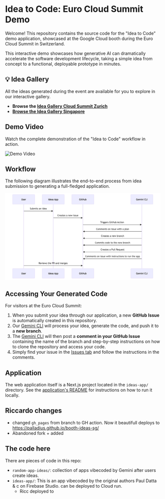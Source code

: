 # Idea to Code: Euro Cloud Summit Demo

Welcome! This repository contains the source code for the "Idea to Code" demo application, showcased at the
Google Cloud booth during the Euro Cloud Summit in Switzerland.

This interactive demo showcases how generative AI can dramatically accelerate the software development lifecycle,
taking a simple idea from concept to a functional, deployable prototype in minutes.

## 💡 Idea Gallery

All the ideas generated during the event are available for you to explore in our interactive gallery.

* **Browse the [Idea Gallery Cloud Summit Zurich](https://palladius.github.io/booth-ideas-sg/)**
* **[Browse the Idea Gallery Singapore](https://pauldatta.github.io/booth-ideas-sg/)**

## Demo Video

Watch the complete demonstration of the "Idea to Code" workflow in action.

![Demo Video](docs/media/demo.gif)

## Workflow

The following diagram illustrates the end-to-end process from idea submission to generating a full-fledged application.

![Idea to Code Workflow](docs/media/idea-to-code-workflow.png)

## Accessing Your Generated Code

For visitors at the Euro Cloud Summit:

1.  When you submit your idea through our application, a new **GitHub Issue** is automatically created in this repository.
2.  Our [Gemini CLI](https://github.com/google-github-actions/run-gemini-cli) will process your idea, generate the code, and push it to a **new branch**.
3.  The [Gemini CLI](https://github.com/google-github-actions/run-gemini-cli) will then post a **comment in your GitHub Issue** containing the name of the branch and step-by-step instructions on how to clone the repository and access your code.
4.  Simply find your issue in the [Issues tab](https://github.com/pauldatta/booth-ideas-sg/issues) and follow the instructions in the comments.

## Application

The web application itself is a Next.js project located in the `ideas-app/` directory. See the [application's README](ideas-app/README.md) for instructions on how to run it locally.

## Riccardo changes

* changed `gh_pages` from branch to GH action. Now it beautifull deploys to https://palladius.github.io/booth-ideas-sg/
* Abandoned fork + added

## The code here

There are pieces of code in this repo:

* `random-app-ideas/`: collection of apps vibecoded by Gemini after users create ideas.
* `ideas-app/`: This is an app vibecoded by the original authors Paul Datta & c on Firebase Studio. can be deployed to Cloud run.
  * Ricc deployed to
